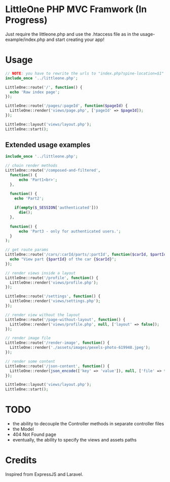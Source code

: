 # LittleOne PHP MVC Framwork (In Progress)
Just require the littleone.php and use the .htaccess file as in the usage-example/index.php and start creating your app!

# Usage
```php
// NOTE: you have to rewrite the urls to "index.php?spine-location=$1" as in my .htaccess example
include_once '../littleone.php';

LittleOne::route('/', function() {
  echo 'Raw index page';
});

LittleOne::route('/pages/:pageId', function($pageId) {
  LittleOne::render('views/page.php', ['pageId' => $pageId]);
});

LittleOne::layout('views/layout.php');
LittleOne::start();
```

## Extended usage examples
```php
include_once '../littleone.php';

// chain render methods
LittleOne::route('/composed-and-filtered',
  function() {
      echo 'Part1<br>';
  },

  function() {
    echo 'Part2';
    
    if(empty($_SESSION['authenticated']))
      die();
  },
  
  function() {
      echo 'Part3 - only for authenticated users.';
  }
);

// get route params
LittleOne::route('/cars/:carId/parts/:partId', function($carId, $partId) {
  echo "View part {$partId} of the car {$carId}";
});

// render views inside a layout
LittleOne::route('/profile', function() {
  LittleOne::render('views/profile.php');
});

LittleOne::route('/settings', function() {
  LittleOne::render('views/settings.php');
});

// render view without the layout
LittleOne::route('/page-without-layout', function() {
  LittleOne::render('views/profile.php', null, ['layout' => false]);
});

// render image file
LittleOne::route('/render-image', function() {
  LittleOne::render('./assets/images/pexels-photo-619948.jpeg');
});

// render some content
LittleOne::route('/json-content', function() {
  LittleOne::render(json_encode(['key' => 'value']), null, ['file' => false]);
});

LittleOne::layout('views/layout.php');
LittleOne::start();
```

# TODO
- the ability to decouple the Controller methods in separate controller files
- the Model
- 404 Not Found page
- eventually, the ability to specify the views and assets paths

# Credits
Inspired from ExpressJS and Laravel.